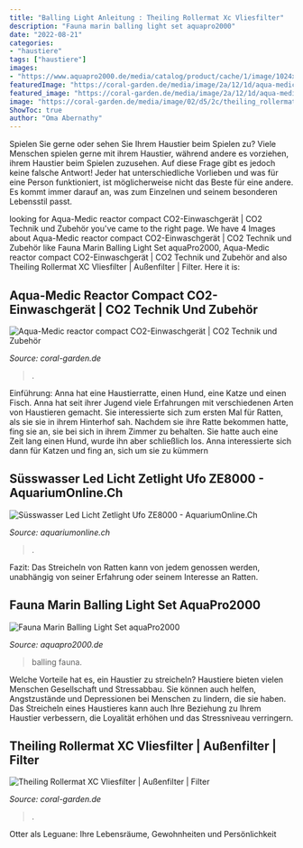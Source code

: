 ```yaml
---
title: "Balling Light Anleitung : Theiling Rollermat Xc Vliesfilter"
description: "Fauna marin balling light set aquapro2000"
date: "2022-08-21"
categories:
- "haustiere"
tags: ["haustiere"]
images:
- "https://www.aquapro2000.de/media/catalog/product/cache/1/image/1024x/c657acbaa43513bfcb392d597dba2b11/f/m/fmballing1.jpg"
featuredImage: "https://coral-garden.de/media/image/2a/12/1d/aqua-medic-reactor-compactLautNVndZM4xE.jpg"
featured_image: "https://coral-garden.de/media/image/2a/12/1d/aqua-medic-reactor-compactLautNVndZM4xE.jpg"
image: "https://coral-garden.de/media/image/02/d5/2c/theiling_rollermat_xtc_vliesfilterQUo3o36QlLcP3_600x600.jpg"
ShowToc: true
author: "Oma Abernathy"
---
```



Spielen Sie gerne oder sehen Sie Ihrem Haustier beim Spielen zu?
Viele Menschen spielen gerne mit ihrem Haustier, während andere es vorziehen, ihrem Haustier beim Spielen zuzusehen. Auf diese Frage gibt es jedoch keine falsche Antwort! Jeder hat unterschiedliche Vorlieben und was für eine Person funktioniert, ist möglicherweise nicht das Beste für eine andere. Es kommt immer darauf an, was zum Einzelnen und seinem besonderen Lebensstil passt.

	

		
looking for Aqua-Medic reactor compact CO2-Einwaschgerät | CO2 Technik und Zubehör you've came to the right page. We have 4 Images about Aqua-Medic reactor compact CO2-Einwaschgerät | CO2 Technik und Zubehör like Fauna Marin Balling Light Set aquaPro2000, Aqua-Medic reactor compact CO2-Einwaschgerät | CO2 Technik und Zubehör and also Theiling Rollermat XC Vliesfilter | Außenfilter | Filter. Here it is:
		
    
## Aqua-Medic Reactor Compact CO2-Einwaschgerät | CO2 Technik Und Zubehör

<img loading=lazy src="https://coral-garden.de/media/image/2a/12/1d/aqua-medic-reactor-compactLautNVndZM4xE.jpg" onerror="this.onerror=null;this.src='https://tse4.mm.bing.net/th?id=OIP.qsRMA081_NZ6yalVNt3hLwHaEq&amp;pid=15.1';" alt="Aqua-Medic reactor compact CO2-Einwaschgerät | CO2 Technik und Zubehör">

_Source: coral-garden.de_

>. 

	

Einführung: Anna hat eine Haustierratte, einen Hund, eine Katze und einen Fisch. Anna hat seit ihrer Jugend viele Erfahrungen mit verschiedenen Arten von Haustieren gemacht. Sie interessierte sich zum ersten Mal für Ratten, als sie sie in ihrem Hinterhof sah. Nachdem sie ihre Ratte bekommen hatte, fing sie an, sie bei sich in ihrem Zimmer zu behalten. Sie hatte auch eine Zeit lang einen Hund, wurde ihn aber schließlich los. Anna interessierte sich dann für Katzen und fing an, sich um sie zu kümmern

    
## Süsswasser Led Licht Zetlight Ufo ZE8000 - AquariumOnline.Ch

<img loading=lazy src="https://www.aquariumonline.ch/WebRoot/Store/Shops/174428/57EA/867A/91DD/42AD/5019/0A00/0E18/5432/Luminaire-Led-Chip-ZetLight-Ufo-ZE8000_ml.jpg" onerror="this.onerror=null;this.src='https://tse1.mm.bing.net/th?id=OIP.DjDCFWfCJSw1DUdW35HRbQHaHa&amp;pid=15.1';" alt="Süsswasser Led Licht Zetlight Ufo ZE8000 - AquariumOnline.Ch">

_Source: aquariumonline.ch_

>. 

	

Fazit: Das Streicheln von Ratten kann von jedem genossen werden, unabhängig von seiner Erfahrung oder seinem Interesse an Ratten.

    
## Fauna Marin Balling Light Set AquaPro2000

<img loading=lazy src="https://www.aquapro2000.de/media/catalog/product/cache/1/image/1024x/c657acbaa43513bfcb392d597dba2b11/f/m/fmballing1.jpg" onerror="this.onerror=null;this.src='https://tse3.mm.bing.net/th?id=OIP.sK7Rs2GK-NWWjaqLzoGJAAHaFk&amp;pid=15.1';" alt="Fauna Marin Balling Light Set aquaPro2000">

_Source: aquapro2000.de_

>balling fauna. 

	

Welche Vorteile hat es, ein Haustier zu streicheln?
Haustiere bieten vielen Menschen Gesellschaft und Stressabbau. Sie können auch helfen, Angstzustände und Depressionen bei Menschen zu lindern, die sie haben. Das Streicheln eines Haustieres kann auch Ihre Beziehung zu Ihrem Haustier verbessern, die Loyalität erhöhen und das Stressniveau verringern.

    
## Theiling Rollermat XC Vliesfilter | Außenfilter | Filter

<img loading=lazy src="https://coral-garden.de/media/image/02/d5/2c/theiling_rollermat_xtc_vliesfilterQUo3o36QlLcP3_600x600.jpg" onerror="this.onerror=null;this.src='https://tse2.mm.bing.net/th?id=OIP.TCvNIUyqW1DXvs-8rdefowAAAA&amp;pid=15.1';" alt="Theiling Rollermat XC Vliesfilter | Außenfilter | Filter">

_Source: coral-garden.de_

>. 

	

Otter als Leguane: Ihre Lebensräume, Gewohnheiten und Persönlichkeit

